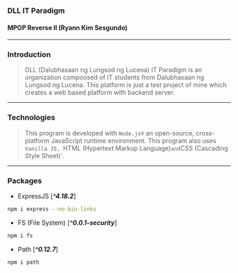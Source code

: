 ### DLL IT Paradigm
#### MPOP Reverse II (Ryann Kim Sesgundo)

---
### Introduction
> DLL (Dalubhasaan ng Lungsod ng Lucena) IT Paradigm is an organization compoosed of IT students from Dalubhasaan ng Lungsod ng Lucena. This platform is just a test project of mine which creates a web based platform with backend server.

---
### Technologies
> This program is developed with `Node.js®` an open-source, cross-platform JavaScript runtime environment. This program also uses `Vanilla JS, `HTML (Hypertext Markup Language)` and `CSS (Cascading Style Sheet)`.

---
### Packages
* ExpressJS [***^4.18.2***]
```bash
npm i express --no-bin-links
```

* FS (File System) [***^0.0.1-security***]
```bash
npm i fs
```

* Path [***^0.12.7***]
```bash
npm i path
```